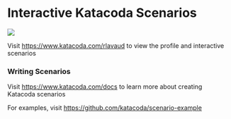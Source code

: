 # Interactive Katacoda Scenarios

[![](http://shields.katacoda.com/katacoda/rlavaud/count.svg)](https://www.katacoda.com/rlavaud "Get your profile on Katacoda.com")

Visit https://www.katacoda.com/rlavaud to view the profile and interactive scenarios

### Writing Scenarios
Visit https://www.katacoda.com/docs to learn more about creating Katacoda scenarios

For examples, visit https://github.com/katacoda/scenario-example

